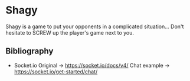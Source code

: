 # Shagy

Shagy is a game to put your opponents in a complicated situation... Don't hesitate to SCREW up the player's game next to you.


## Bibliography

- Socket.io 
Original -> https://socket.io/docs/v4/
Chat example -> https://socket.io/get-started/chat/
